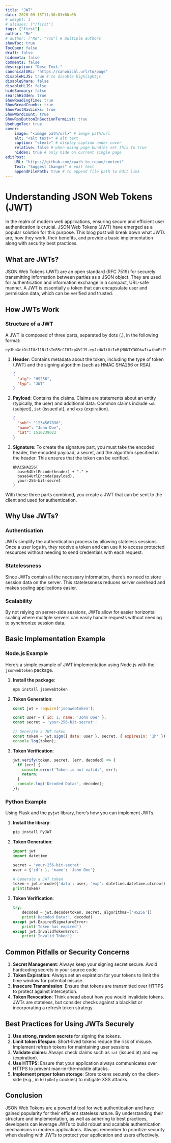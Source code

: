 ```yaml
---
title: "JWT"
date: 2020-09-15T11:30:03+00:00
# weight: 1
# aliases: ["/first"]
tags: ["first"]
author: "Me"
# author: ["Me", "You"] # multiple authors
showToc: true
TocOpen: false
draft: false
hidemeta: false
comments: false
description: "Desc Text."
canonicalURL: "https://canonical.url/to/page"
disableHLJS: true # to disable highlightjs
disableShare: false
disableHLJS: false
hideSummary: false
searchHidden: true
ShowReadingTime: true
ShowBreadCrumbs: true
ShowPostNavLinks: true
ShowWordCount: true
ShowRssButtonInSectionTermList: true
UseHugoToc: true
cover:
    image: "<image path/url>" # image path/url
    alt: "<alt text>" # alt text
    caption: "<text>" # display caption under cover
    relative: false # when using page bundles set this to true
    hidden: true # only hide on current single page
editPost:
    URL: "https://github.com/<path_to_repo>/content"
    Text: "Suggest Changes" # edit text
    appendFilePath: true # to append file path to Edit link
---
```

# Understanding JSON Web Tokens (JWT)

In the realm of modern web applications, ensuring secure and efficient user authentication is crucial. JSON Web Tokens (JWT) have emerged as a popular solution for this purpose. This blog post will break down what JWTs are, how they work, their benefits, and provide a basic implementation along with security best practices.

## What are JWTs?

JSON Web Tokens (JWT) are an open standard (RFC 7519) for securely transmitting information between parties as a JSON object. They are used for authentication and information exchange in a compact, URL-safe manner. A JWT is essentially a token that can encapsulate user and permission data, which can be verified and trusted.

## How JWTs Work

### Structure of a JWT

A JWT is composed of three parts, separated by dots (.), in the following format:

```
eyJhbGciOiJIUzI1NiIsInR5cCI6IkpXVCJ9.eyJzdWIiOiIxMjM0NTY3ODkwIiwibmFtZSI6IkpvaG4gRG9lIiwiaWF0IjoxNTE2MjM5MDIyfQ.SflKxwRJSMeKKF2QT4fwpMeJf36POk6yJV_adQssw5c
```

1. **Header**: Contains metadata about the token, including the type of token (JWT) and the signing algorithm (such as HMAC SHA256 or RSA).
   ```json
   {
     "alg": "HS256",
     "typ": "JWT"
   }
   ```

2. **Payload**: Contains the claims. Claims are statements about an entity (typically, the user) and additional data. Common claims include `sub` (subject), `iat` (issued at), and `exp` (expiration).
   ```json
   {
     "sub": "1234567890",
     "name": "John Doe",
     "iat": 1516239022
   }
   ```

3. **Signature**: To create the signature part, you must take the encoded header, the encoded payload, a secret, and the algorithm specified in the header. This ensures that the token can be verified.
   ```plaintext
   HMACSHA256(
     base64UrlEncode(header) + "." +
     base64UrlEncode(payload),
     your-256-bit-secret
   )
   ```

With these three parts combined, you create a JWT that can be sent to the client and used for authentication.

## Why Use JWTs?

### Authentication

JWTs simplify the authentication process by allowing stateless sessions. Once a user logs in, they receive a token and can use it to access protected resources without needing to send credentials with each request.

### Statelessness

Since JWTs contain all the necessary information, there’s no need to store session data on the server. This statelessness reduces server overhead and makes scaling applications easier.

### Scalability

By not relying on server-side sessions, JWTs allow for easier horizontal scaling where multiple servers can easily handle requests without needing to synchronize session data.

## Basic Implementation Example

### Node.js Example

Here’s a simple example of JWT implementation using Node.js with the `jsonwebtoken` package.

1. **Install the package**:
   ```bash
   npm install jsonwebtoken
   ```

2. **Token Generation**:
   ```javascript
   const jwt = require('jsonwebtoken');

   const user = { id: 1, name: 'John Doe' };
   const secret = 'your-256-bit-secret';

   // Generate a JWT token
   const token = jwt.sign({ data: user }, secret, { expiresIn: '1h' });
   console.log(token);
   ```

3. **Token Verification**:
   ```javascript
   jwt.verify(token, secret, (err, decoded) => {
     if (err) {
       console.error('Token is not valid:', err);
       return;
     }
     console.log('Decoded Data:', decoded);
   });
   ```

### Python Example

Using Flask and the `pyjwt` library, here’s how you can implement JWTs.

1. **Install the library**:
   ```bash
   pip install PyJWT
   ```

2. **Token Generation**:
   ```python
   import jwt
   import datetime

   secret = 'your-256-bit-secret'
   user = {'id': 1, 'name': 'John Doe'}

   # Generate a JWT token
   token = jwt.encode({'data': user, 'exp': datetime.datetime.utcnow() + datetime.timedelta(hours=1)}, secret, algorithm='HS256')
   print(token)
   ```

3. **Token Verification**:
   ```python
   try:
       decoded = jwt.decode(token, secret, algorithms=['HS256'])
       print('Decoded Data:', decoded)
   except jwt.ExpiredSignatureError:
       print('Token has expired')
   except jwt.InvalidTokenError:
       print('Invalid Token')
   ```

## Common Pitfalls or Security Concerns

1. **Secret Management**: Always keep your signing secret secure. Avoid hardcoding secrets in your source code.
2. **Token Expiration**: Always set an expiration for your tokens to limit the time window for potential misuse.
3. **Insecure Transmission**: Ensure that tokens are transmitted over HTTPS to protect against interception.
4. **Token Revocation**: Think ahead about how you would invalidate tokens. JWTs are stateless, but consider checks against a blacklist or incorporating a refresh token strategy.

## Best Practices for Using JWTs Securely

1. **Use strong, random secrets** for signing the tokens.
2. **Limit token lifespan**: Short-lived tokens reduce the risk of misuse. Implement refresh tokens for maintaining user sessions.
3. **Validate claims**: Always check claims such as `iat` (issued at) and `exp` (expiration).
4. **Use HTTPS**: Ensure that your application always communicates over HTTPS to prevent man-in-the-middle attacks.
5. **Implement proper token storage**: Store tokens securely on the client-side (e.g., in `httpOnly` cookies) to mitigate XSS attacks.

## Conclusion

JSON Web Tokens are a powerful tool for web authentication and have gained popularity for their efficient stateless nature. By understanding their structure and implementation, as well as adhering to best practices, developers can leverage JWTs to build robust and scalable authentication mechanisms in modern applications. Always remember to prioritize security when dealing with JWTs to protect your application and users effectively.